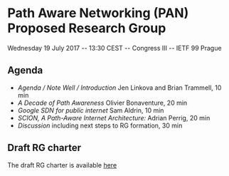 Path Aware Networking (PAN) Proposed Research Group
===================================================

Wednesday 19 July 2017 -- 13:30 CEST -- Congress III -- IETF 99 Prague

Agenda
------

- *Agenda / Note Well / Introduction* Jen Linkova and Brian Trammell, 10 min
- *A Decade of Path Awareness* Olivier Bonaventure, 20 min
- *Google SDN for public internet* Sam Aldrin, 10 min
- *SCION, A Path-Aware Internet Architecture:* Adrian Perrig, 20 min
- *Discussion* including next steps to RG formation, 30 min

Draft RG charter
----------------

The draft RG charter is available [here](https://github.com/panrg/meeting-materials/blob/master/charter.md)